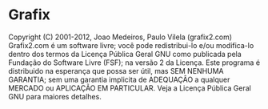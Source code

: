 Grafix
======

 Copyright (C) 2001-2012, Joao Medeiros, Paulo Vilela (grafix2.com)      Grafix2.com é um software livre; você pode redistribui-lo e/ou    modifica-lo dentro dos termos da Licença Pública Geral GNU como    publicada pela Fundação do Software Livre (FSF); na versão 2 da    Licença.    Este programa é distribuido na esperança que possa ser útil,    mas SEM NENHUMA GARANTIA; sem uma garantia implicita de ADEQUAÇÂO a qualquer   MERCADO ou APLICAÇÃO EM PARTICULAR. Veja a   Licença Pública Geral GNU para maiores detalhes.
